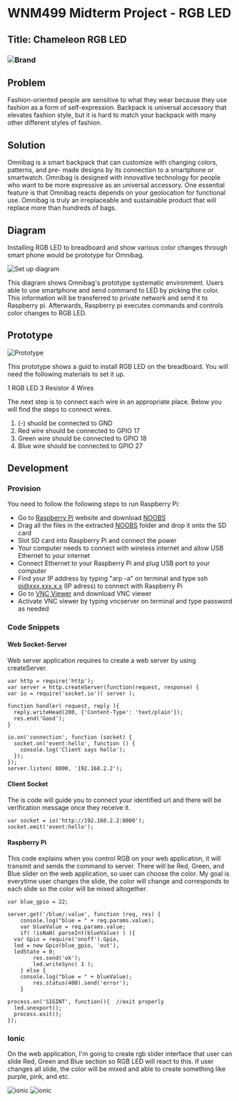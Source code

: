 # WNM499 Midterm Project - RGB LED 

## Title: Chameleon RGB LED 
### ![Brand](https://github.com/JesusGuerrero/jin-iot/blob/master/Midterm/rgb-led-logo.png)

## Problem
Fashion-oriented people are sensitive to what they wear because they use fashion as a form of self-expression. Backpack is universal accessory that elevates fashion style, but it is hard to match your backpack with many other different styles of fashion.

## Solution
Omnibag is a smart backpack that can customize with changing colors, patterns, and pre- made designs by its connection to a smartphone or smartwatch. Omnibag is designed with innovative technology for people who want to be more expressive as an universal accessory. One essential feature is that Omnibag reacts depends on your geolocation for functional use. Omnibag is truly an irreplaceable and sustainable product that will replace more than hundreds of bags.

## Diagram
Installing RGB LED to breadboard and show various color changes through smart phone would be prototype for Omnibag.

![Set up diagram](https://github.com/JesusGuerrero/jin-iot/blob/master/Midterm/raspberry_diagram2.png)

This diagram shows Omnibag's prototype systematic environment. Users able to use smartphone and send command to LED by picking the color. This information will be transferred to private network and send it to Raspberry pi. Afterwards, Raspberry pi executes commands and controls color changes to RGB LED. 

## Prototype
![Prototype](https://github.com/JesusGuerrero/jin-iot/blob/master/Midterm/iot_project_rgb_led.png)

This prototype shows a guid to install RGB LED on the breadboard. You will need the following materials to set it up.

1 RGB LED
3 Resistor
4 Wires

The next step is to connect each wire in an appropriate place. Below you will find the steps to connect wires. 

1. (-) shuold be connected to GND
2. Red wire should be connected to GPIO 17
3. Green wire should be connected to GPIO 18
4. Blue wire should be connected to GPIO 27

## Development

### Provision

You need to follow the following steps to run Raspberry Pi: 

* Go to [Raspberry Pi](https://www.raspberrypi.org/) website and download [NOOBS](https://www.raspberrypi.org/downloads/noobs/)
* Drag all the files in the extracted [NOOBS](https://www.raspberrypi.org/downloads/noobs/) folder and drop it onto the SD card
* Slot SD card into Raspberry Pi and connect the power
* Your computer needs to connect with wireless internet and allow USB Ethernet to your internet
* Connect Ethernet to your Raspberry Pi and plug USB port to your computer
* Find your IP address by typing "arp -a" on terminal and type ssh pi@xxx.xxx.x.x (IP adress) to connect with Raspberry Pi
* Go to [VNC Viewer](https://www.realvnc.com/download/viewer/) and download VNC viewer
* Activate VNC viewer by typing vncserver on terminal and type password as needed

### Code Snippets

#### 

#### Web Socket-Server

Web server application requires to create a web server by using createServer.

```
var http = require('http');
var server = http.createServer(function(request, response) {
var io = require('socket.io')( server );

function handler( request, reply ){
  reply.writeHead(200, {'Content-Type': 'text/plain'});
  res.end('Good');
}

io.on('connection', function (socket) {
  socket.on('event:hello', function () {
    console.log('Client says hello');
  });
});
server.listen( 8000, '192.168.2.2');
```
#### Client Socket

The is code will guide you to connect your identified url and there will be verification message once they receive it.

```
var socket = io('http://192.168.2.2:8000');
socket.emit('event:hello');
```
#### Raspberry Pi

This code explains when you control RGB on your web application, it will transmit and sends the command to server. There will be Red, Green, and Blue slider on the web application, so user can choose the color. My goal is everytime user changes the slide, the color will change and corresponds to each slide so the color will be mixed altogether.

```
var blue_gpio = 22;

server.get('/blue/:value', function (req, res) {
    console.log("blue = " + req.params.value);
    var blueValue = req.params.value;
    if( !isNaN( parseInt(blueValue) ) ){
  var Gpio = require('onoff').Gpio, 
  led = new Gpio(blue_gpio, 'out'),      
  ledState = 0;
        res.send('ok');
        led.writeSync( 1 );   
    } else {
    console.log("blue = " + blueValue);
        res.status(400).send('error');
    }

process.on('SIGINT', function(){  //exit properly
  led.unexport();
  process.exit();
});
```

### Ionic

On the web application, I'm going to create rgb slider interface that user can slide Red, Green and Blue section so RGB LED will react to this. If user changes all slide, the color will be mixed and able to create something like purple, pink, and etc. 

![ionic](https://github.com/JesusGuerrero/jin-iot/blob/master/Midterm/color-slider.png)
![ionic](https://github.com/JesusGuerrero/jin-iot/blob/master/Midterm/color-slider2.png) 












